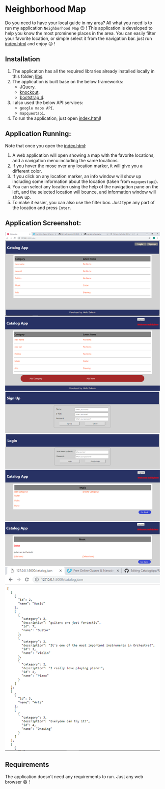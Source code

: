 # Neighborhood Map
Do you need to have your local guide in my area? All what you need is to run my application ```Neighborhood Map``` :wink: !
This application is developed to help you know the most prominene places in the area. You can easily filter your favorite location, or simple select it from the navigation bar.
just run [index.html](https://github.com/walidpiano/Neighborhood-Map/blob/master/index.html) and enjoy :wink: !

## Installation
1. The application has all the required libraries already installed locally in this folder; [libs](https://github.com/walidpiano/Neighborhood-Map/tree/master/libs).
2. The application is built base on the below frameworks:
   - [JQuery](https://jquery.com/).
   - [knockout](https://knockoutjs.com/).
   - [bootstrap 4](https://getbootstrap.com/).
3. I also used the below API services:
   - ```google maps API```.
   - ```mapquestapi```.
4. To run the application, just open [index.html](https://github.com/walidpiano/Neighborhood-Map/blob/master/index.html)!

## Application Running:
Note that once you open the [index.html](https://github.com/walidpiano/Neighborhood-Map/blob/master/index.html):
1. A web application will open showing a map with the favorite locations, and a navigation menu including the same locations.
2. If you hover the mose over any location marker, it will give you a different color.
3. If you click on any location marker, an info window will show up including some information about the location (taken from ```mapquestapi```).
4. You can select any location using the help of the navigation pane on the left, and the selected location will bounce, and information window will show up.
5. To make it easier, you can also use the filter box. Just type any part of the location and press ```Enter```.


## Application Screenshot:
![main app when not logged in](https://github.com/walidpiano/CatalogApp/blob/master/app/app%20images/main.PNG "main")
![main app when logged in](https://github.com/walidpiano/CatalogApp/blob/master/app/app%20images/main%20when%20logged%20in.PNG "main when logged")
![signup](https://github.com/walidpiano/CatalogApp/blob/master/app/app%20images/signup.PNG "signup")
![login](https://github.com/walidpiano/CatalogApp/blob/master/app/app%20images/login.PNG "login")
![category](https://github.com/walidpiano/CatalogApp/blob/master/app/app%20images/category.PNG "category")
![item](https://github.com/walidpiano/CatalogApp/blob/master/app/app%20images/item.PNG "item")
![json](https://github.com/walidpiano/CatalogApp/blob/master/app/app%20images/json.PNG "json")

## Requirements
The application doesn't need any requirements to run. Just any web browser :smile: !
